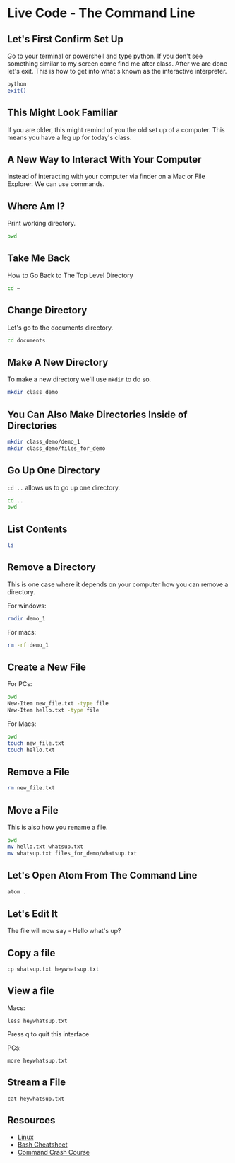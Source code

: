 # Live Code - The Command Line

## Let's First Confirm Set Up
Go to your terminal or powershell and type python. If you don't see something similar to my screen come find me after class. After we are done let's exit. This is how to get into what's known as the interactive interpreter.

```bash
python
exit()
```

## This Might Look Familiar
If you are older, this might remind of you the old set up of a computer. This means you have a leg up for today's class.

## A New Way to Interact With Your Computer
Instead of interacting with your computer via finder on a Mac or File Explorer. We can use commands.

## Where Am I?
Print working directory.
```bash
pwd
```

## Take Me Back
How to Go Back to The Top Level Directory
```bash
cd ~
```

## Change Directory
Let's go to the documents directory.
```bash
cd documents
```

## Make A New Directory
To make a new directory we'll use `mkdir` to do so.
```bash
mkdir class_demo
```

## You Can Also Make Directories Inside of Directories
```bash
mkdir class_demo/demo_1
mkdir class_demo/files_for_demo
```

## Go Up One Directory
`cd ..` allows us to go up one directory.
```bash
cd ..
pwd
```

## List Contents
```bash
ls
```

## Remove a Directory
This is one case where it depends on your computer how you can remove a directory.

For windows:
```bash
rmdir demo_1
```

For macs:
```bash
rm -rf demo_1
```

## Create a New File

For PCs:
```bash
pwd
New-Item new_file.txt -type file
New-Item hello.txt -type file
```

For Macs:
```bash
pwd
touch new_file.txt
touch hello.txt
```

## Remove a File
```bash
rm new_file.txt
```

## Move a File
This is also how you rename a file.

```bash
pwd
mv hello.txt whatsup.txt
mv whatsup.txt files_for_demo/whatsup.txt
```

## Let's Open Atom From The Command Line
```bash
atom .
```

## Let's Edit It
The file will now say - Hello what's up?

## Copy a file
```
cp whatsup.txt heywhatsup.txt
```

## View a file

Macs:

```
less heywhatsup.txt
```

Press q to quit this interface

PCs:
```
more heywhatsup.txt
```

## Stream a File
```
cat heywhatsup.txt
```

## Resources
- [Linux](https://opensource.com/resources/linux)
- [Bash Cheatsheet](https://learncodethehardway.org/unix/bash_cheat_sheet.pdf)
- [Command Crash Course](https://learnpythonthehardway.org/book/appendixa.html)
